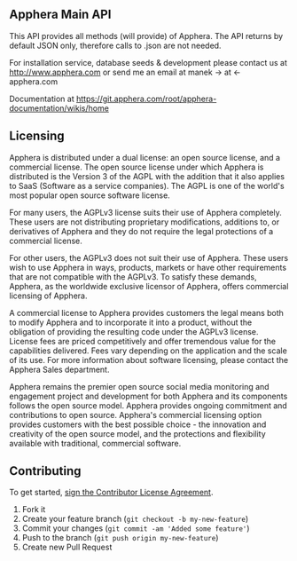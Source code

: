 ## Apphera Main API

This API provides all methods (will provide) of Apphera. The API returns by default JSON only, therefore calls to .json are not needed.

For installation service, database seeds & development please contact us at http://www.apphera.com or send me an email at manek -> at <- apphera.com

Documentation at https://git.apphera.com/root/apphera-documentation/wikis/home


## Licensing

Apphera is distributed under a dual license: an open source license, and a commercial license. The open source license under which Apphera is distributed is the Version 3 of the AGPL with the addition that it also applies to SaaS (Software as a service companies). The AGPL is one of the world's most popular open source software license.

For many users, the AGPLv3 license suits their use of Apphera completely. These users are not distributing proprietary modifications, additions to, or derivatives of Apphera and they do not require the legal protections of a commercial license.

For other users, the AGPLv3 does not suit their use of Apphera. These users wish to use Apphera in ways, products, markets or have other requirements that are not compatible with the AGPLv3. To satisfy these demands, Apphera, as the worldwide exclusive licensor of Apphera, offers commercial licensing of Apphera.

A commercial license to Apphera provides customers the legal means both to modify Apphera and to incorporate it into a product, without the obligation of providing the resulting code under the AGPLv3 license. License fees are priced competitively and offer tremendous value for the capabilities delivered. Fees vary depending on the application and the scale of its use. For more information about software licensing, please contact the Apphera Sales department.

Apphera remains the premier open source social media monitoring and engagement project and development for both Apphera and its components follows the open source model. Apphera provides ongoing commitment and contributions to open source. Apphera's commercial licensing option provides customers with the best possible choice - the innovation and creativity of the open source model, and the protections and flexibility available with traditional, commercial software.

## Contributing

To get started, <a href="https://www.clahub.com/agreements/nikoma/apphera-core">sign the Contributor License Agreement</a>.

1. Fork it
2. Create your feature branch (`git checkout -b my-new-feature`)
3. Commit your changes (`git commit -am 'Added some feature'`)
4. Push to the branch (`git push origin my-new-feature`)
5. Create new Pull Request


